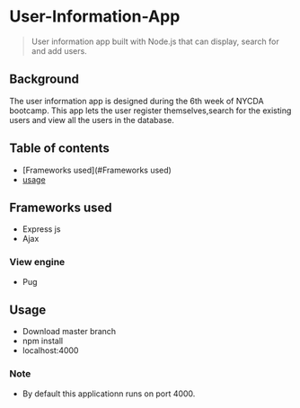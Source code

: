 # User-Information-App

> User information app built with Node.js that can display, search for and add users.
## Background

The user information app is designed during the 6th week of NYCDA bootcamp.
This app lets the user register themselves,search for the existing users and view all the users in the database.

## Table of contents

- [Frameworks used](#Frameworks used)
- [usage](#usage)

## Frameworks used

* Express js
* Ajax

### View engine

* Pug

## Usage

* Download master branch
* npm install
* localhost:4000

### Note
* By default this applicationn runs on port 4000.
